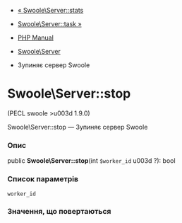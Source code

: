 - [« Swoole\Server::stats](swoole-server.stats.md)
- [Swoole\Server::task »](swoole-server.task.md)

- [PHP Manual](index.md)
- [Swoole\Server](class.swoole-server.md)
- Зупиняє сервер Swoole

# Swoole\Server::stop

(PECL swoole \>u003d 1.9.0)

Swoole\Server::stop — Зупиняє сервер Swoole

### Опис

public **Swoole\Server::stop**(int `$worker_id` u003d ?): bool

### Список параметрів

`worker_id`

### Значення, що повертаються
